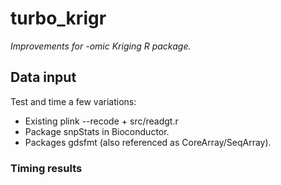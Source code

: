 turbo_krigr
===========

  _Improvements for -omic Kriging R package._

## Data input  ##

Test and time a few variations:
  - Existing plink --recode + src/readgt.r
  - Package snpStats in Bioconductor.
  - Packages gdsfmt (also referenced as CoreArray/SeqArray). 
  
### Timing results ###



